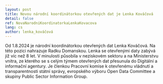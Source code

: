 ```yaml
---
layout: post
title: Novou národní koordinátorkou otevřených dat je Lenka Kováčová
detail: false
ref: NovaNarodniKoordinatorkaLenkaKovacova
lang: cs
author: lenka_kováčová
---
```


Od 1.8.2024 je národní koordinátorkou otevřených dat Lenka Kováčová.
Na této pozici nahrazuje Radku Domanskou. Lenka se otevřenými daty zabývá již víc než 8 let.
V minulosti působila v neziskovém sektoru a na Ministerstvu vnitra, ze kterého se s celým týmem otevřených dat přesunula do Digitální a informační agentury.
Je členkou Pracovní komise k otevřenému vládnutí a transparentnosti státní správy, evropského výboru Open Data Committee a skupiny Public Sector Information Group.
